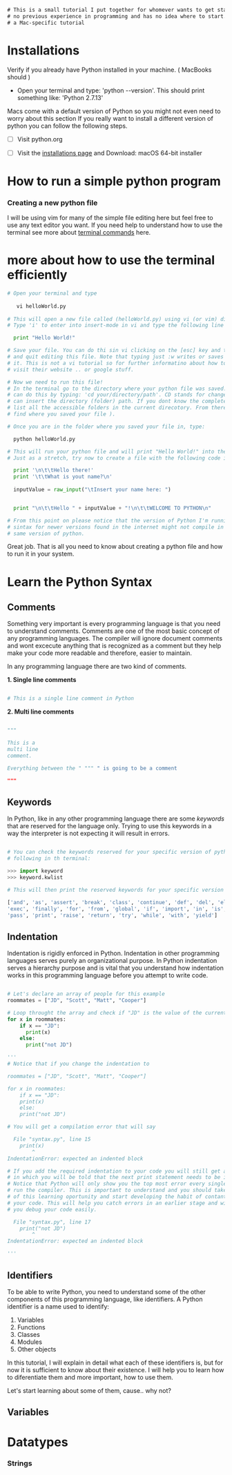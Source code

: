 <!----------------------------------------------------------------------------------------------------------------------------
Author: Ronald Munoz
Description: 	This is a personal tutorial documentation on how to get started with Python. 
              This documentation will walk you throught installations to simple programs you 
              can run in your own computer to learn how to use Python. 

              I'm learning Python with you and you might find some bugs and problems with 
              this documentation but please remember, we are learning together.
              Don't be a jerk! 
---------------------------------------------------------------------------------------------------------------------------->

<!------------------------------------ Just a small description at the top of my file -------------------------------------->
```diff
# This is a small tutorial I put together for whomever wants to get started with Python and has 
# no previous experience in programming and has no idea where to start. I use a MacBook so this is 
# a Mac-specific tutorial
```

<!----------------------------------------------------------------------------------------------------------------------------
# Installations : I'm using a mac
---------------------------------------------------------------------------------------------------------------------------->
# Installations
Verify if you already have Python installed in your machine. ( MacBooks should )
* Open your terminal and type: 'python --version'. This should print something like: 'Python 2.7.13'

Macs come with a default version of Python so you might not even need to worry about this section
If you really want to install a different version of python you can follow the following steps.

- [ ] Visit python.org
- [ ] Visit the [installations page] and Download: macOS 64-bit installer


<!----------------------------------------------------------------------------------------------------------------------------  
# How to run a simple python program
---------------------------------------------------------------------------------------------------------------------------->
# How to run a simple python program
### Creating a new python file

I will be using vim for many of the simple file editing here but feel free to use any text editor you want. If you need help to understand how to use the terminal see more about [terminal commands] here.

# more about how to use the terminal efficiently

```python
# Open your terminal and type
   
   vi helloWorld.py
   
# This will open a new file called (helloWorld.py) using vi (or vim) directly in the terminal.
# Type 'i' to enter into insert-mode in vi and type the following line

  print "Hello World!"

# Save your file. You can do thi sin vi clicking on the [esc] key and then type ':wq' to write 
# and quit editing this file. Note that typing just :w writes or saves the file and :q will quit
# it. This is not a vi tutorial so for further informatino about how to use this powerful editor 
# visit their website .. or google stuff. 

# Now we need to run this file!
# In the terminal go to the directory where your python file was saved. ( In the terminal you 
# can do this by typing: 'cd your/directory/path'. CD stands for change directory and then you 
# can insert the directory (folder) path. If you dont know the complete path you can type 'ls' to
# list all the accessible folders in the current direcotory. From there do 'cd [directory]' until
# find where you saved your file ). 

# Once you are in the folder where you saved your file in, type:

  python helloWorld.py

# This will run your python file and will print "Hello World!" into the terminal window!
# Just as a stretch, try now to create a file with the following code in it.

  print '\n\t\tHello there!'
  print '\t\tWhat is yout name?\n'
  
  inputValue = raw_input("\tInsert your name here: ")


  print "\n\t\tHello " + inputValue + "!\n\t\tWELCOME TO PYTHON\n"

# From this point on please notice that the version of Python I'm running is 2.7.13. Some of the 
# sintax for newer versions found in the internet might not compile in your system if you run this 
# same version of python.
```

Great job. That is all you need to know about creating a python file and how to run it in your system.

<!----------------------------------------------------------------------------------------------------------------------------
# Python syntax basics
---------------------------------------------------------------------------------------------------------------------------->
# Learn the Python Syntax
## Comments
Something very important is every programming language is that you need to understand comments. Comments are one of the most basic concept of any programming languages. The compiler will ignore document comments and wont excecute anything that is recognized as a comment but they help make your code more readable and therefore, easier to maintain.

In any programming language there are two kind of comments.

**1. Single line comments**
```python

# This is a single line comment in Python

```
**2. Multi line comments**
```python

""" 

This is a 
multi line
comment. 

Everything between the " """ " is going to be a comment

"""

```
## Keywords
In Python, like in any other programming language there are some *keywords* that are reserved for the language only. Trying to use this keywords in a way the interpreter is not expecting it will result in errors.

```python

# You can check the keywords reserved for your specific version of python by simply typing the 
# following in th terminal:

>>> import keyword
>>> keyword.kwlist

# This will then print the reserved keywords for your specific version of Python

['and', 'as', 'assert', 'break', 'class', 'continue', 'def', 'del', 'elif', 'else', 'except', 
'exec', 'finally', 'for', 'from', 'global', 'if', 'import', 'in', 'is', 'lambda', 'not', 'or', 
'pass', 'print', 'raise', 'return', 'try', 'while', 'with', 'yield']

```

## Indentation
Indentation is rigidly enforced in Python. Indentation in other programming languages serves purely an organizational purpose. In Python indentation serves a hierarchy purpose and is vital that you understand how indentation works in this programming language before you attempt to write code.

```python

# Let's declare an array of people for this example
roommates = ["JD", "Scott", "Matt", "Cooper"]

# Loop throught the array and check if "JD" is the value of the current iteration
for x in roommates:
	if x == "JD":
	  print(x)
	else:
	  print("not JD")

''' 
# Notice that if you change the indentation to 

roommates = ["JD", "Scott", "Matt", "Cooper"]

for x in roommates:
	if x == "JD":
	print(x)
	else:
	print("not JD")

# You will get a compilation error that will say

  File "syntax.py", line 15
    print(x)
        ^
IndentationError: expected an indented block

# If you add the required indentation to your code you will still get an error
# in which you will be told that the next print statement needs to be indented
# Notice that Python will only show you the top most error every single time you
# run the compiler. This is important to understand and you should take advantage
# of this learning oportunity and start developing the habit of contantly compile
# your code. This will help you catch errors in an earlier stage and will help
# you debug your code easily.

  File "syntax.py", line 17
    print("not JD")
        ^
IndentationError: expected an indented block

'''

```

## Identifiers

To be able to write Python, you need to understand some of the other components of this programming language, like identifiers. A Python identifier is a name used to identify:

1. Variables
2. Functions
3. Classes
4. Modules
5. Other objects

In this tutorial, I will explain in detail what each of these identifiers is, but for now it is sufficient to know about their existence. I will help you to learn how to diferentiate them and more important, how to use them.

Let's start learning about some of them, cause.. why not?

## Variables


<!----------------------------------------------------------------------------------------------------------------------------  
# Let's learn some cool stuff about Python datatypes
---------------------------------------------------------------------------------------------------------------------------->
# Datatypes
### Strings


<!-------------------------------------------- Links ------------------------------------------>
[installations page]: https://www.python.org/downloads/release/python-380/
[terminal commands]: https://github.com/0nn0/terminal-mac-cheatsheet
